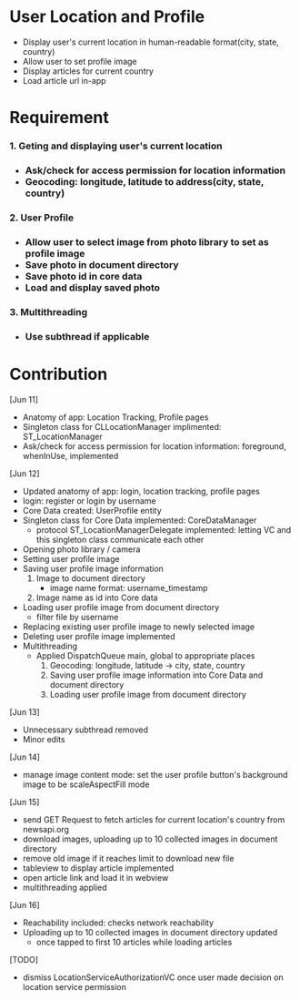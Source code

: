 # User Location and Profile
- Display user's current location in human-readable format(city, state, country)
- Allow user to set profile image
- Display articles for current country
- Load article url in-app

# Requirement
<h3> 1. Geting and displaying user's current location <h3>

- Ask/check for access permission for location information
- Geocoding: longitude, latitude to address(city, state, country)

<h3> 2. User Profile <h3>

- Allow user to select image from photo library to set as profile image
- Save photo in document directory
- Save photo id in core data
- Load and display saved photo

<h3> 3. Multithreading <h3>

- Use subthread if applicable

# Contribution
[Jun 11]
- Anatomy of app: Location Tracking, Profile pages
- Singleton class for CLLocationManager implimented: ST_LocationManager
- Ask/check for access permission for location information: foreground, whenInUse, implemented

[Jun 12]
- Updated anatomy of app: login, location tracking, profile pages
- login: register or login by username
- Core Data created: UserProfile entity
- Singleton class for Core Data implemented: CoreDataManager
    - protocol ST_LocationManagerDelegate implemented: letting VC and this singleton class communicate each other
- Opening photo library / camera
- Setting user profile image
- Saving user profile image information
    1. Image to document directory
        - image name format: username_timestamp
    2. Image name as id into Core data
- Loading user profile image from document directory
    - filter file by username
- Replacing existing user profile image to newly selected image
- Deleting user profile image implemented
- Multithreading
    - Applied DispatchQueue main, global to appropriate places
        1. Geocoding: longitude, latitude -> city, state, country
        2. Saving user profile image information into Core Data and document directory
        3. Loading user profile image from document directory

[Jun 13]
- Unnecessary subthread removed
- Minor edits

[Jun 14]
- manage image content mode: set the user profile button's background image to be scaleAspectFill mode

[Jun 15]
- send GET Request to fetch articles for current location's country from newsapi.org
- download images, uploading up to 10 collected images in document directory
- remove old image if it reaches limit to download new file
- tableview to display article implemented
- open article link and load it in webview
- multithreading applied

[Jun 16]
- Reachability included: checks network reachability
- Uploading up to 10 collected images in document directory updated
    - once tapped to first 10 articles while loading articles

[TODO]
- dismiss LocationServiceAuthorizationVC once user made decision on location service permission
